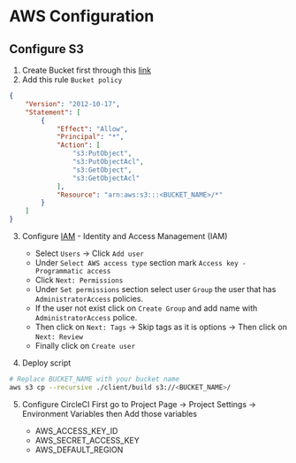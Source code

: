 # AWS Configuration




## Configure S3

1. Create Bucket first through this [link](https://s3.console.aws.amazon.com/s3/home)
2. Add this rule `Bucket policy` 

```json
{
    "Version": "2012-10-17",
    "Statement": [
        {
            "Effect": "Allow",
            "Principal": "*",
            "Action": [
                "s3:PutObject",
                "s3:PutObjectAcl",
                "s3:GetObject",
                "s3:GetObjectAcl"
            ],
            "Resource": "arn:aws:s3:::<BUCKET_NAME>/*"
        }
    ]
}
```

3. Configure [IAM](https://console.aws.amazon.com/iamv2/home?#/home) - Identity and Access Management (IAM)

    - Select `Users` -> Click `Add user`
    - Under `Select AWS access type` section mark `Access key - Programmatic access`
    - Click `Next: Permissions`
    - Under `Set permissions` section select user `Group` the user that has `AdministratorAccess` policies.
    - If the user not exist click on `Create Group` and add name with `AdministratorAccess` police.   
    - Then click on `Next: Tags` -> Skip tags as it is options -> Then click on `Next: Review`
    - Finally click on `Create user`

4. Deploy script

```bash
# Replace BUCKET_NAME with your bucket name
aws s3 cp --recursive ./client/build s3://<BUCKET_NAME>/
```

5. Configure CircleCI
First go to Project Page -> Project Settings -> Environment Variables then Add those variables

    - AWS_ACCESS_KEY_ID
    - AWS_SECRET_ACCESS_KEY
    - AWS_DEFAULT_REGION

